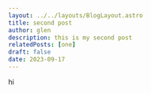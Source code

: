 ```yaml
---
layout: ../../layouts/BlogLayout.astro
title: second post
author: glen
description: this is my second post
relatedPosts: [one]
draft: false
date: 2023-09-17
---
```


hi
